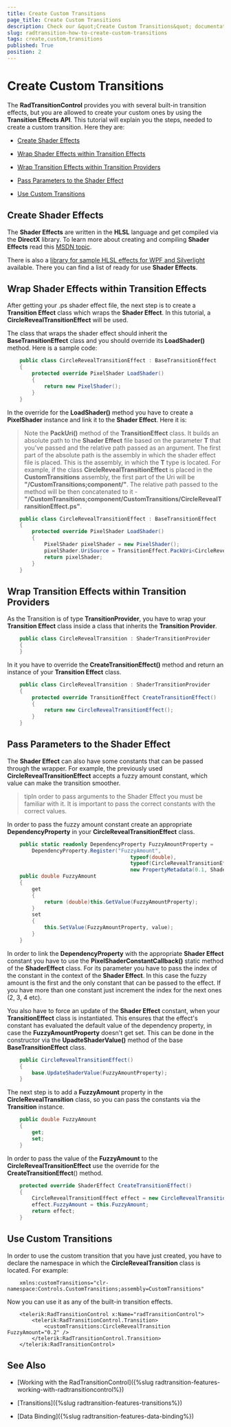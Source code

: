 ```yaml
---
title: Create Custom Transitions
page_title: Create Custom Transitions
description: Check our &quot;Create Custom Transitions&quot; documentation article for the RadTransitionControl {{ site.framework_name }} control.
slug: radtransition-how-to-create-custom-transitions
tags: create,custom,transitions
published: True
position: 2
---
```


# Create Custom Transitions


The __RadTransitionControl__ provides you with several built-in transition effects, but you are allowed to create your custom ones by using the __Transition Effects API__. This tutorial will explain you the steps, needed to create a custom transition. Here they are:

* [Create Shader Effects](#create-shader-effects)

* [Wrap Shader Effects within Transition Effects](#wrap-shader-effects-within-transition-effects)

* [Wrap Transition Effects within Transition Providers](#wrap-transition-effects-within-transition-providers)

* [Pass Parameters to the Shader Effect](#pass-parameters-to-the-shader-effect)

* [Use Custom Transitions](#use-custom-transitions)

## Create Shader Effects

The __Shader Effects__ are written in the __HLSL__ language and get compiled via the __DirectX__ library. To learn more about creating and compiling __Shader Effects__ read this [MSDN topic](http://msdn.microsoft.com/en-us/library/bb509635%28v=VS.85%29.aspx).

There is also a [library for sample HLSL effects for WPF and Silverlight](http://wpffx.codeplex.com/) available. There you can find a list of ready for use __Shader Effects__.

## Wrap Shader Effects within Transition Effects

After getting your .ps shader effect file, the next step is to create a __Transition Effect__ class which wraps the __Shader Effect__. In this tutorial, a __CircleRevealTransitionEffect__ will be used. 

The class that wraps the shader effect should inherit the __BaseTransitionEffect__ class and you should override its __LoadShader()__ method. Here is a sample code:



```C#
	public class CircleRevealTransitionEffect : BaseTransitionEffect
	{
	    protected override PixelShader LoadShader()
	    {
	        return new PixelShader();
	    }
	}
```

In the override for the __LoadShader()__ method you have to create a __PixelShader__ instance and link it to the __Shader Effect__. Here it is:

>Note the __PackUri<T>()__ method of the __TransitionEffect__ class. It builds an absolute path to the __Shader Effect__ file based on the parameter __T__ that you've passed and the relative path passed as an argument. The first part of the absolute path is the assembly in which the shader effect file is placed. This is the assembly, in which the __T__ type is located. For example, if the class __CircleRevealTransitionEffect__ is placed in the __CustomTransitions__ assembly, the first part of the Uri will be __"/CustomTransitions;component/"__. The relative path passed to the method will be then concatenated to it - __"/CustomTransitions;component/CustomTransitions/CircleRevealTransitionEffect.ps"__.



```C#
	public class CircleRevealTransitionEffect : BaseTransitionEffect
	{
	    protected override PixelShader LoadShader()
	    {
	        PixelShader pixelShader = new PixelShader();
	        pixelShader.UriSource = TransitionEffect.PackUri<CircleRevealTransitionEffect>("CustomTransitions/CircleRevealTransitionEffect.ps");
	        return pixelShader;
	    }
	}
```

## Wrap Transition Effects within Transition Providers

As the Transition is of type __TransitionProvider__, you have to wrap your __Transition Effect__ class inside a class that inherits the __Transition Provider__.



```C#
	public class CircleRevealTransition : ShaderTransitionProvider
	{
	}
```

In it you have to override the __CreateTransitionEffect()__ method and return an instance of your __Transition Effect__ class.



```C#
	public class CircleRevealTransition : ShaderTransitionProvider
	{
	    protected override TransitionEffect CreateTransitionEffect()
	    {
	        return new CircleRevealTransitionEffect();
	    }
	}
```

## Pass Parameters to the Shader Effect

The __Shader Effect__ can also have some constants that can be passed through the wrapper. For example, the previously used __CircleRevealTransitionEffect__ accepts a fuzzy amount constant, which value can make the transition smoother.

>tipIn order to pass arguments to the Shader Effect you must be familiar with it. It is important to pass the correct constants with the correct values.

In order to pass the fuzzy amount constant create an appropriate __DependencyProperty__ in your __CircleRevealTransitionEffect__ class.



```C#
	public static readonly DependencyProperty FuzzyAmountProperty =
	    DependencyProperty.Register("FuzzyAmount",
	                                    typeof(double),
	                                    typeof(CircleRevealTransitionEffect),
	                                    new PropertyMetadata(0.1, ShaderEffect.PixelShaderConstantCallback(1)));
	public double FuzzyAmount
	{
	    get
	    {
	        return (double)this.GetValue(FuzzyAmountProperty);
	    }
	    set
	    {
	        this.SetValue(FuzzyAmountProperty, value);
	    }
	}
```

In order to link the __DependencyProperty__ with the appropriate __Shader Effect__ constant you have to use the __PixelShaderConstantCallback()__ static method of the __ShaderEffect__ class. For its parameter you have to pass the index of the constant in the context of the __Shader Effect__. In this case the fuzzy amount is the first and the only constant that can be passed to the effect. If you have more than one constant just increment the index for the next ones (2, 3, 4 etc).

You also have to force an update of the __Shader Effect__ constant, when your __TransitionEffect__ class is instantiated. This ensures that the effect's constant has evaluated the default value of the dependency property, in case the __FuzzyAmountProperty__ doesn't get set. This can be done in the constructor via the __UpadteShaderValue()__ method of the base __BaseTransitionEffect__ class.



```C#
	public CircleRevealTransitionEffect()
	{
	    base.UpdateShaderValue(FuzzyAmountProperty);
	}
```

The next step is to add a __FuzzyAmount__ property in the __CircleRevealTransition__ class, so you can pass the constants via the __Transition__ instance.



```C#
	public double FuzzyAmount
	{
	    get;
	    set;
	}
```

In order to pass the value of the __FuzzyAmount__ to the __CircleRevealTransitionEffect__ use the override for the __CreateTransitionEffect__() method.



```C#
	protected override ShaderEffect CreateTransitionEffect()
	{
	    CircleRevealTransitionEffect effect = new CircleRevealTransitionEffect();
	    effect.FuzzyAmount = this.FuzzyAmount;
	    return effect;
	}
```

## Use Custom Transitions

In order to use the custom transition that you have just created, you have to declare the namespace in which the __CircleRevealTransition__ class is located. For example:



```XAML
	xmlns:customTransitions="clr-namespace:Controls.CustomTransitions;assembly=CustomTransitions"
```

Now you can use it as any of the built-in transition effects.



```XAML
	<telerik:RadTransitionControl x:Name="radTransitionControl">
	    <telerik:RadTransitionControl.Transition>
	        <customTransitions:CircleRevealTransition FuzzyAmount="0.2" />
	    </telerik:RadTransitionControl.Transition>
	</telerik:RadTransitionControl>
```

## See Also

 * [Working with the RadTransitionControl]({%slug radtransition-features-working-with-radtransitioncontrol%})

 * [Transitions]({%slug radtransition-features-transitions%})

 * [Data Binding]({%slug radtransition-features-data-binding%})
